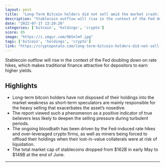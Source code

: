 ```yaml
---
layout: post
title:  "Long-Term Bitcoin holders did not sell amid the market crash: Coinbase research."
description: "Stablecoin outflow will rise in the context of the Fed doubling down on rate hikes, which makes traditional finance attractive for depositors to earn higher yields."
date: "2022-07-17 13:20:26"
categories: ['bitcoin', 'holdings', 'crypto']
score: 85
image: "https://i.imgur.com/96Snlmf.jpg"
tags: ['bitcoin', 'holdings', 'crypto']
link: "https://cryptopotato.com/long-term-bitcoin-holders-did-not-sell-amid-the-market-crash-coinbase-research/"
---
```


Stablecoin outflow will rise in the context of the Fed doubling down on rate hikes, which makes traditional finance attractive for depositors to earn higher yields.

## Highlights

- Long-term bitcoin holders have not disposed of their holdings into the market weakness as short-term speculators are mainly responsible for the heavy selling that exacerbates the asset’s nosedive.
- The report viewed such a phenomenon as a positive indicator of true believers less likely to deepen the selling pressure during turbulent periods.
- The ongoing bloodbath has been driven by the Fed-induced rate hikes and over-leveraged crypto firms, as well as miners being forced to offload their holdings when their lost-in-value collaterals were at risk of liquidation.
- The total market cap of stablecoins dropped from $162B in early May to $149B at the end of June.

---
